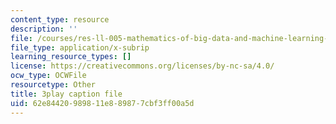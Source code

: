 ```yaml
---
content_type: resource
description: ''
file: /courses/res-ll-005-mathematics-of-big-data-and-machine-learning-january-iap-2020/62e84420989811e889877cbf3ff00a5d_tUk8o-ZbF4c.srt
file_type: application/x-subrip
learning_resource_types: []
license: https://creativecommons.org/licenses/by-nc-sa/4.0/
ocw_type: OCWFile
resourcetype: Other
title: 3play caption file
uid: 62e84420-9898-11e8-8987-7cbf3ff00a5d
---
```

